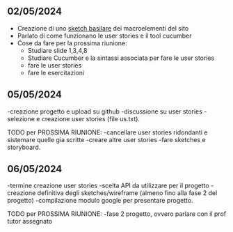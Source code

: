 ## 02/05/2024
- Creazione di uno [sketch basilare](https://discord.com/channels/1232708346415546421/1235584472720609352/1235603139349053600) dei macroelementi del sito
- Parlato di come funzionano le user stories e il tool cucumber
- Cose da fare per la prossima riunione:
  - Studiare slide 1,3,4,8
  - Studiare Cucumber e la sintassi associata per fare le user stories
  - fare le user stories
  - fare le esercitazioni
## 05/05/2024 
-creazione progetto e upload su github
-discussione su user stories 
-selezione e creazione user stories (file us.txt).


TODO per PROSSIMA RIUNIONE:
   -cancellare user stories ridondanti e sistemare quelle gia scritte
   -creare altre user stories 
   -fare sketches e storyboard.


## 06/05/2024
-termine creazione user stories
-scelta API da utilizzare per il progetto
-creazione definitiva degli sketches/wireframe (almeno fino alla fase 2 del progetto)
-compilazione modulo google per presentare progetto.
  
TODO per PROSSIMA RIUNIONE:
   -fase 2 progetto, ovvero parlare con il prof tutor assegnato 

